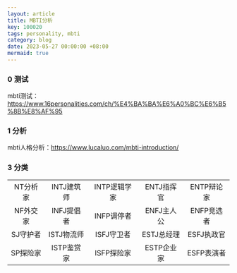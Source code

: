 ```yaml
---
layout: article
title: MBTI分析
key: 100020
tags: personality, mbti
category: blog
date: 2023-05-27 00:00:00 +08:00
mermaid: true
---
```


### 0 测试
mbti测试：https://www.16personalities.com/ch/%E4%BA%BA%E6%A0%BC%E6%B5%8B%E8%AF%95

### 1 分析
mbti人格分析：https://www.lucaluo.com/mbti-introduction/

### 3 分类


|         |        |        |        |        |
| :-----: | :----: | :----: | :----: | :----: |
| NT分析家 | INTJ建筑师 | INTP逻辑学家 | ENTJ指挥官 | ENTP辩论家 |
| NF外交家 | INFJ提倡者 | INFP调停者 | ENFJ主人公 | ENFP竞选者 |
| SJ守护者 | ISTJ物流师 | ISFJ守卫者 | ESTJ总经理 | ESFJ执政官 |
| SP探险家 | ISTP鉴赏家 | ISFP探险家 | ESTP企业家 | ESFP表演者 |
